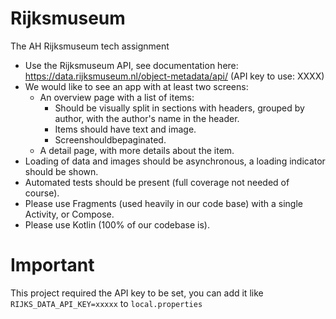 # Rijksmuseum

The AH Rijksmuseum tech assignment

* Use the Rijksmuseum API, see documentation
  here: https://data.rijksmuseum.nl/object-metadata/api/ (API key to use: XXXX)
* We would like to see an app with at least two screens:
    * An overview page with a list of items:
        * Should be visually split in sections with headers, grouped by author, with the author's
          name in the header.
        * Items should have text and image.
        * Screenshouldbepaginated.
    * A detail page, with more details about the item.
* Loading of data and images should be asynchronous, a loading indicator should be shown.
* Automated tests should be present (full coverage not needed of course).
* Please use Fragments (used heavily in our code base) with a single Activity, or Compose.
* Please use Kotlin (100% of our codebase is).

# Important

This project required the API key to be set, you can add it like `RIJKS_DATA_API_KEY=xxxxx`
to `local.properties`
